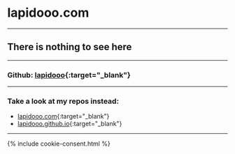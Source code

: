 # lapidooo.com
----
## There is nothing to see here
----
### Github: [lapidooo](https://github.com/lapidooo){:target="_blank"}
----
### Take a look at my repos instead:
* [lapidooo.com](https://github.com/lapidooo/lapidooo.com){:target="_blank"}
* [lapidooo.github.io](https://github.com/lapidooo/lapidooo.github.io){:target="_blank"}

----
{% include cookie-consent.html %}
